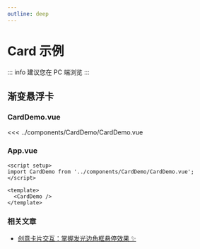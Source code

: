 ```yaml
---
outline: deep
---
```


<script setup>
  import CardDemo from '../components/CardDemo/CardDemo.vue';
</script>

# Card 示例

::: info
建议您在 PC 端浏览
:::

## 渐变悬浮卡

<CardDemo />

### CardDemo.vue

<<< ../components/CardDemo/CardDemo.vue

### App.vue

```vue
<script setup>
import CardDemo from '../components/CardDemo/CardDemo.vue';
</script>

<template>
  <CardDemo />
</template>
```

### 相关文章

- [创意卡片交互：掌握发光边角框悬停效果 ✨](https://juejin.cn/post/7303404578304540683)
